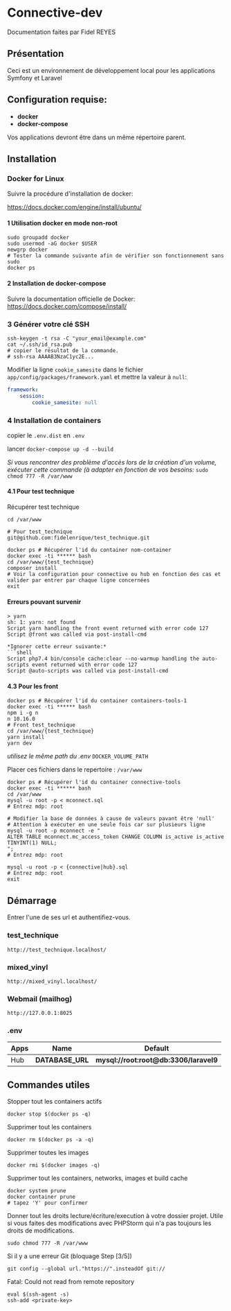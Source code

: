 # Connective-dev
Documentation faites par Fidel REYES
## Présentation
Ceci est un environnement de développement local pour les applications Symfony et Laravel

## Configuration requise:
- **docker**
- **docker-compose**

Vos applications devront être dans un même répertoire parent.

## Installation
### Docker for Linux
Suivre la procédure d'installation de docker:

https://docs.docker.com/engine/install/ubuntu/

#### 1 Utilisation docker en mode non-root
```shell
sudo groupadd docker
sudo usermod -aG docker $USER
newgrp docker
# Tester la commande suivante afin de vérifier son fonctionnement sans sudo
docker ps
```

#### 2 Installation de docker-compose
Suivre la documentation officielle de Docker:
https://docs.docker.com/compose/install/

### 3 Générer votre clé SSH

```shell
ssh-keygen -t rsa -C "your_email@example.com"
cat ~/.ssh/id_rsa.pub
# copier le résultat de la commande.
# ssh-rsa AAAAB3NzaC1yc2E...
```

Modifier la ligne `cookie_samesite` dans le fichier `app/config/packages/framework.yaml` et mettre la valeur à `null`:
```yaml
framework:
    session:
        cookie_samesite: null
```

### 4 Installation de containers
copier le `.env.dist` en `.env`

lancer `docker-compose up -d --build`

*Si vous rencontrer des problème d'accès lors de la création d'un volume, exécuter cette commande (à adapter en fonction de vos besoins:*
``sudo chmod 777 -R /var/www``

#### 4.1 Pour test technique
Récupérer test technique

```shell
cd /var/www

# Pour test_technique
git@github.com:fidelenrique/test_technique.git

```

```shell
docker ps # Récupérer l'id du container nom-container
docker exec -ti ****** bash
cd /var/www/{test_technique}
composer install
# Voir la configuration pour connective ou hub en fonction des cas et valider par entrer par chaque ligne concernées
exit
```
#### Erreurs pouvant survenir


```shell
> yarn
sh: 1: yarn: not found
Script yarn handling the front event returned with error code 127
Script @front was called via post-install-cmd

```

```
*Ignorer cette erreur suivante:*
```shell
Script php7.4 bin/console cache:clear --no-warmup handling the auto-scripts event returned with error code 127
Script @auto-scripts was called via post-install-cmd
```

#### 4.3 Pour les front

```shell
docker ps # Récupérer l'id du container containers-tools-1
docker exec -ti ****** bash
npm i -g n
n 10.16.0
# Front test_technique
cd /var/www/{test_technique}
yarn install
yarn dev
```

*utilisez le même path du .env* ```DOCKER_VOLUME_PATH```

Placer ces fichiers dans le repertoire : ```/var/www```
```shell
docker ps # Récupérer l'id du container connective-tools
docker exec -ti ****** bash
cd /var/www
mysql -u root -p < mconnect.sql
# Entrez mdp: root

# Modifier la base de données à cause de valeurs pavant être 'null'
# Attention à exécuter en une seule fois car sur plusieurs ligne
mysql -u root -p mconnect -e "
ALTER TABLE mconnect.mc_access_token CHANGE COLUMN is_active is_active TINYINT(1) NULL;
";
# Entrez mdp: root

mysql -u root -p < {connective|hub}.sql
# Entrez mdp: root
exit
```

## Démarrage

Entrer l'une de ses url et authentifiez-vous.

### test_technique
```http://test_technique.localhost/```

### mixed_vinyl
```http://mixed_vinyl.localhost/ ```

### Webmail (mailhog)
```http://127.0.0.1:8025```



### .env
|  Apps | Name  |   Default | 
|---|---|---|
|  Hub | **DATABASE_URL** | **mysql://root:root@db:3306/laravel9** |


## Commandes utiles
Stopper tout les containers actifs
```shell
docker stop $(docker ps -q)
```

Supprimer tout les containers
```shell
docker rm $(docker ps -a -q)
```

Supprimer toutes les images
```shell
docker rmi $(docker images -q)
```

Supprimer tout les containers, networks, images et build cache
```shell
docker system prune
docker container prune
# tapez 'Y' pour confirmer
```

Donner tout les droits lecture/écriture/execution à votre dossier projet. Utile si vous faites des modifications avec PHPStorm qui n'a pas toujours les droits de modifications.
```shell
sudo chmod 777 -R /var/www
```

Si il y a une erreur Git (bloquage Step [3/5])
```shell
git config --global url."https://".insteadOf git://
```

Fatal: Could not read from remote repository
```shell
eval $(ssh-agent -s)
ssh-add <private-key>
```